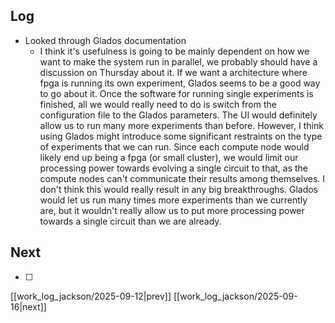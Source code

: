 ## Log
- Looked through Glados documentation
	- I think it's usefulness is going to be mainly dependent on how we want to make the system run in parallel, we probably should have a discussion on Thursday about it. If we want a architecture where fpga is running its own experiment, Glados seems to be a good way to go about it. Once the software for running single experiments is finished, all we would really need to do is switch from the configuration file to the Glados parameters. The UI would definitely allow us to run many more experiments than before. However, I think using Glados might introduce some significant restraints on the type of experiments that we can run. Since each compute node would likely end up being a fpga (or small cluster), we would limit our processing power towards evolving a single circuit to that, as the compute nodes can't communicate their results among themselves. I don't think this would really result in any big breakthroughs. Glados would let us run many times more experiments than we currently are, but it wouldn't really allow us to put more processing power towards a single circuit than we are already. 
## Next
- [ ]

[[work_log_jackson/2025-09-12|prev]] [[work_log_jackson/2025-09-16|next]]
